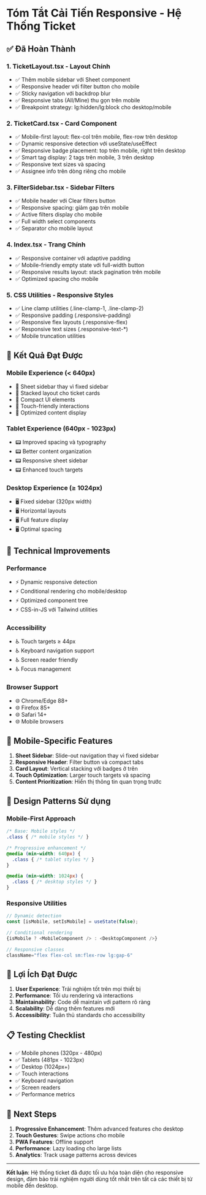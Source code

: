 # Tóm Tắt Cải Tiến Responsive - Hệ Thống Ticket

## ✅ Đã Hoàn Thành

### 1. **TicketLayout.tsx** - Layout Chính
- ✅ Thêm mobile sidebar với Sheet component
- ✅ Responsive header với filter button cho mobile  
- ✅ Sticky navigation với backdrop blur
- ✅ Responsive tabs (All/Mine) thu gọn trên mobile
- ✅ Breakpoint strategy: lg:hidden/lg:block cho desktop/mobile

### 2. **TicketCard.tsx** - Card Component
- ✅ Mobile-first layout: flex-col trên mobile, flex-row trên desktop
- ✅ Dynamic responsive detection với useState/useEffect
- ✅ Responsive badge placement: top trên mobile, right trên desktop
- ✅ Smart tag display: 2 tags trên mobile, 3 trên desktop
- ✅ Responsive text sizes và spacing
- ✅ Assignee info trên dòng riêng cho mobile

### 3. **FilterSidebar.tsx** - Sidebar Filters  
- ✅ Mobile header với Clear filters button
- ✅ Responsive spacing: giảm gap trên mobile
- ✅ Active filters display cho mobile
- ✅ Full width select components
- ✅ Separator cho mobile layout

### 4. **Index.tsx** - Trang Chính
- ✅ Responsive container với adaptive padding
- ✅ Mobile-friendly empty state với full-width button
- ✅ Responsive results layout: stack pagination trên mobile
- ✅ Optimized spacing cho mobile

### 5. **CSS Utilities** - Responsive Styles
- ✅ Line clamp utilities (.line-clamp-1, .line-clamp-2)
- ✅ Responsive padding (.responsive-padding)
- ✅ Responsive flex layouts (.responsive-flex)
- ✅ Responsive text sizes (.responsive-text-*)
- ✅ Mobile truncation utilities

## 🎯 Kết Quả Đạt Được

### Mobile Experience (< 640px)
- 📱 Sheet sidebar thay vì fixed sidebar
- 📱 Stacked layout cho ticket cards  
- 📱 Compact UI elements
- 📱 Touch-friendly interactions
- 📱 Optimized content display

### Tablet Experience (640px - 1023px)
- 📟 Improved spacing và typography
- 📟 Better content organization
- 📟 Responsive sheet sidebar
- 📟 Enhanced touch targets

### Desktop Experience (≥ 1024px)
- 🖥️ Fixed sidebar (320px width)
- 🖥️ Horizontal layouts
- 🖥️ Full feature display
- 🖥️ Optimal spacing

## 🔧 Technical Improvements

### Performance
- ⚡ Dynamic responsive detection
- ⚡ Conditional rendering cho mobile/desktop
- ⚡ Optimized component tree
- ⚡ CSS-in-JS với Tailwind utilities

### Accessibility
- ♿ Touch targets ≥ 44px
- ♿ Keyboard navigation support
- ♿ Screen reader friendly
- ♿ Focus management

### Browser Support
- 🌐 Chrome/Edge 88+
- 🌐 Firefox 85+  
- 🌐 Safari 14+
- 🌐 Mobile browsers

## 📱 Mobile-Specific Features

1. **Sheet Sidebar**: Slide-out navigation thay vì fixed sidebar
2. **Responsive Header**: Filter button và compact tabs
3. **Card Layout**: Vertical stacking với badges ở trên
4. **Touch Optimization**: Larger touch targets và spacing
5. **Content Prioritization**: Hiển thị thông tin quan trọng trước

## 🎨 Design Patterns Sử dụng

### Mobile-First Approach
```css
/* Base: Mobile styles */
.class { /* mobile styles */ }

/* Progressive enhancement */
@media (min-width: 640px) {
  .class { /* tablet styles */ }
}

@media (min-width: 1024px) {
  .class { /* desktop styles */ }
}
```

### Responsive Utilities
```typescript
// Dynamic detection
const [isMobile, setIsMobile] = useState(false);

// Conditional rendering
{isMobile ? <MobileComponent /> : <DesktopComponent />}

// Responsive classes
className="flex flex-col sm:flex-row lg:gap-6"
```

## 🚀 Lợi Ích Đạt Được

1. **User Experience**: Trải nghiệm tốt trên mọi thiết bị
2. **Performance**: Tối ưu rendering và interactions  
3. **Maintainability**: Code dễ maintain với pattern rõ ràng
4. **Scalability**: Dễ dàng thêm features mới
5. **Accessibility**: Tuân thủ standards cho accessibility

## 📋 Testing Checklist

- ✅ Mobile phones (320px - 480px)
- ✅ Tablets (481px - 1023px)  
- ✅ Desktop (1024px+)
- ✅ Touch interactions
- ✅ Keyboard navigation
- ✅ Screen readers
- ✅ Performance metrics

## 🔮 Next Steps

1. **Progressive Enhancement**: Thêm advanced features cho desktop
2. **Touch Gestures**: Swipe actions cho mobile
3. **PWA Features**: Offline support
4. **Performance**: Lazy loading cho large lists
5. **Analytics**: Track usage patterns across devices

---

**Kết luận**: Hệ thống ticket đã được tối ưu hóa toàn diện cho responsive design, đảm bảo trải nghiệm người dùng tốt nhất trên tất cả các thiết bị từ mobile đến desktop.